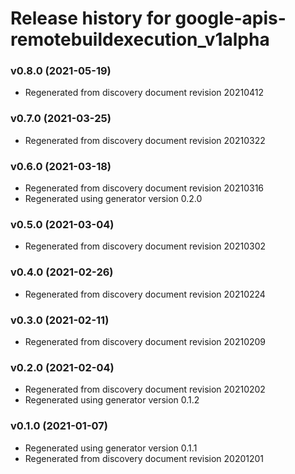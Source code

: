 # Release history for google-apis-remotebuildexecution_v1alpha

### v0.8.0 (2021-05-19)

* Regenerated from discovery document revision 20210412

### v0.7.0 (2021-03-25)

* Regenerated from discovery document revision 20210322

### v0.6.0 (2021-03-18)

* Regenerated from discovery document revision 20210316
* Regenerated using generator version 0.2.0

### v0.5.0 (2021-03-04)

* Regenerated from discovery document revision 20210302

### v0.4.0 (2021-02-26)

* Regenerated from discovery document revision 20210224

### v0.3.0 (2021-02-11)

* Regenerated from discovery document revision 20210209

### v0.2.0 (2021-02-04)

* Regenerated from discovery document revision 20210202
* Regenerated using generator version 0.1.2

### v0.1.0 (2021-01-07)

* Regenerated using generator version 0.1.1
* Regenerated from discovery document revision 20201201


